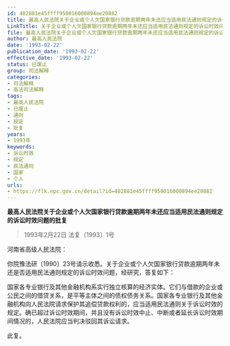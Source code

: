 ```yaml
---
id: 402881e45ffff950016000894ee20882
title: 最高人民法院关于企业或个人欠国家银行贷款逾期两年未还应当适用民法通则规定的诉讼时效问题的批复
LinkTitle: 关于企业或个人欠国家银行贷款逾期两年未还应当适用民法通则规定的诉讼时效问题的批复（1993）
file: 最高人民法院关于企业或个人欠国家银行贷款逾期两年未还应当适用民法通则规定的诉讼时效问题的批复_19930222_402881e45ffff950016000894ee20882.docx
author: 最高人民法院
date: '1993-02-22'
publication_date: '1993-02-22'
effective_date: '1993-02-22'
status: 已废止
group: 司法解释
categories:
- 司法解释
- 高法司法解释
tags:
- 最高人民法院
- 已废止
- 通则
- 规定
- 批复
years:
- 1993年
keywords:
- 诉讼时效
- 规定
- 民法通则
- 国家
- 个人
urls:
- https://flk.npc.gov.cn/detail?id=402881e45ffff950016000894ee20882
---
```


**最高人民法院关于企业或个人欠国家银行贷款逾期两年未还应当适用民法通则规定的诉讼时效问题的批复**

> 1993年2月22日 法复〔1993〕1号

河南省高级人民法院：

你院豫法研〔1990〕23号请示收悉。关于企业或个人欠国家银行贷款逾期两年未还是否适用民法通则规定的诉讼时效问题，经研究，答复如下：

国家各专业银行及其他金融机构系实行独立核算的经济实体。它们与借款的企业或公民之间的借贷关系，是平等主体之间的债权债务关系。国家各专业银行及其他金融机构向人民法院请求保护其追偿贷款权利的，应当适用民法通则关于诉讼时效的规定。确已超过诉讼时效期间，并且没有诉讼时效中止、中断或者延长诉讼时效期间情况的，人民法院应当判决驳回其诉讼请求。

此复。
